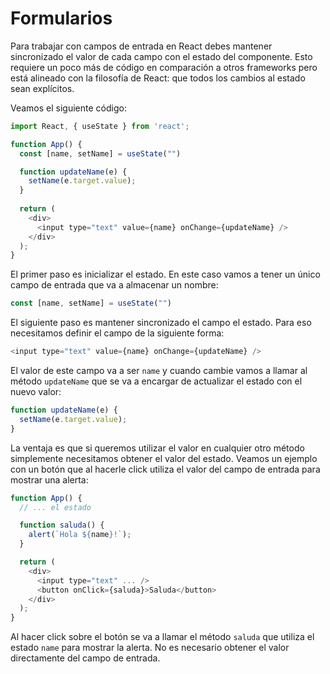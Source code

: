 # Formularios

Para trabajar con campos de entrada en React debes mantener sincronizado el valor de cada campo con el estado del componente. Esto requiere un poco más de código en comparación a otros frameworks pero está alineado con la filosofía de React: que todos los cambios al estado sean explícitos.

Veamos el siguiente código:

```javascript
import React, { useState } from 'react';

function App() {
  const [name, setName] = useState("")

  function updateName(e) {
    setName(e.target.value);
  }
  
  return (
    <div>
      <input type="text" value={name} onChange={updateName} />
    </div>
  );
}
```

El primer paso es inicializar el estado. En este caso vamos a tener un único campo de entrada que va a almacenar un nombre:

```javascript
const [name, setName] = useState("")
```

El siguiente paso es mantener sincronizado el campo el estado. Para eso necesitamos definir el campo de la siguiente forma:

```javascript
<input type="text" value={name} onChange={updateName} />
```

El valor de este campo va a ser `name` y cuando cambie vamos a llamar al método `updateName` que se va a encargar de actualizar el estado con el nuevo valor:

```javascript
function updateName(e) {
  setName(e.target.value);
}
```

La ventaja es que si queremos utilizar el valor en cualquier otro método simplemente necesitamos obtener el valor del estado. Veamos un ejemplo con un botón que al hacerle click utiliza el valor del campo de entrada para mostrar una alerta:

```javascript
function App() {
  // ... el estado

  function saluda() {
    alert(`Hola ${name}!`);
  }

  return (
    <div>
      <input type="text" ... />
      <button onClick={saluda}>Saluda</button>
    </div>
  );
}
```

Al hacer click sobre el botón se va a llamar el método `saluda` que utiliza el estado `name` para mostrar la alerta. No es necesario obtener el valor directamente del campo de entrada.
